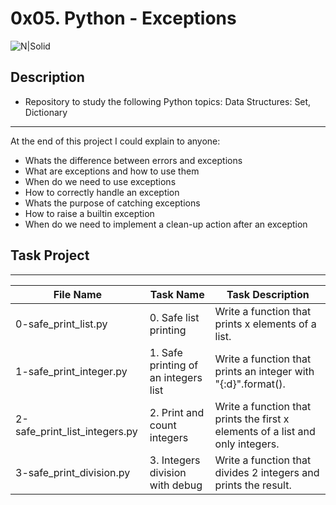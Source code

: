 # 0x05. Python - Exceptions

![N|Solid](https://www.holbertonschool.com/holberton-logo.png)

## Description
- Repository to study the following Python topics: Data Structures: Set, Dictionary
---
At the end of this project I could explain to anyone:
- Whats the difference between errors and exceptions
- What are exceptions and how to use them
- When do we need to use exceptions
- How to correctly handle an exception
- Whats the purpose of catching exceptions
- How to raise a builtin exception
- When do we need to implement a clean-up action after an exception

## Task Project
---
File Name|Task Name|Task Description
---|---|---
0-safe_print_list.py|0. Safe list printing|Write a function that prints x elements of a list.
1-safe_print_integer.py|1. Safe printing of an integers list|Write a function that prints an integer with "{:d}".format().
2-safe_print_list_integers.py|2. Print and count integers|Write a function that prints the first x elements of a list and only integers.
3-safe_print_division.py|3. Integers division with debug|Write a function that divides 2 integers and prints the result.